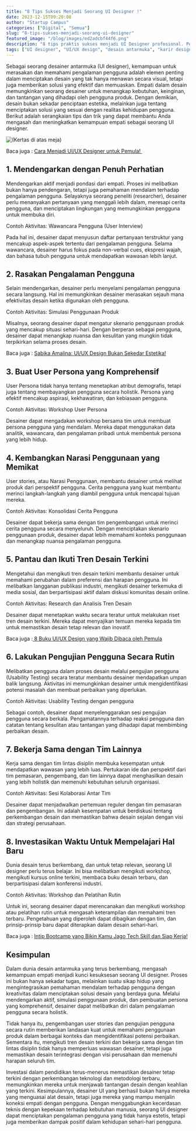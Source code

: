 ```yaml
---
title: "8 Tips Sukses Menjadi Seorang UI Designer !"
date: 2023-12-15T09:20:08
author: "Startup Campus"
categories: ["Digital", "Semua"]
slug: "8-tips-sukses-menjadi-seorang-ui-designer"
featured_image: "/blog/images/ed2adcbf44f6.png"
description: "8 tips praktis sukses menjadi UI Designer profesional. Pelajari cara mengasah empati, skill design, dan membangun karir sukses di bidang UI/UX design."
tags: ["UI designer", "UI/UX design", "desain antarmuka", "karir designer", "tips UI designer", "user interface", "design career"]
---
```


Sebagai seorang desainer antarmuka (UI designer), kemampuan untuk merasakan dan memahami pengalaman pengguna adalah elemen penting dalam menciptakan desain yang tak hanya menawan secara visual, tetapi juga memberikan solusi yang efektif dan memuaskan. Empati dalam desain memungkinkan seorang desainer untuk menangkap kebutuhan, keinginan, dan tantangan yang dihadapi oleh pengguna produk. Dengan demikian, desain bukan sekadar penciptaan estetika, melainkan juga tentang menciptakan solusi yang sesuai dengan realitas kehidupan pengguna. Berikut adalah serangkaian tips dan trik yang dapat membantu Anda mengasah dan meningkatkan kemampuan empati sebagai seorang UI designer. 

![(Kertas di atas meja)](/uploads/2023/12/image-1024x683.png)

Baca juga : [Cara Menjadi UI/UX Designer untuk Pemula! ](https://startupcampus.id/blog/cara-menjadi-ui-ux-designer-untuk-pemula/)

## 1. Mendengarkan dengan Penuh Perhatian

Mendengarkan aktif menjadi pondasi dari empati. Proses ini melibatkan bukan hanya pendengaran, tetapi juga pemahaman mendalam terhadap pengalaman pengguna. Selayaknya seorang peneliti (researcher), desainer perlu menanyakan pertanyaan yang menggali lebih dalam, meresapi cerita pengguna, dan menciptakan lingkungan yang memungkinkan pengguna untuk membuka diri.

Contoh Aktivitas: Wawancara Pengguna (User Interview)

Pada hal ini, desainer dapat menyusun daftar pertanyaan terstruktur yang mencakup aspek-aspek tertentu dari pengalaman pengguna. Selama wawancara, desainer harus fokus pada non-verbal cues, ekspresi wajah, dan bahasa tubuh pengguna untuk mendapatkan wawasan lebih lanjut.

## 2. Rasakan Pengalaman Pengguna

Selain mendengarkan, desainer perlu menyelami pengalaman pengguna secara langsung. Hal ini memungkinkan desainer merasakan sejauh mana efektivitas desain ketika digunakan oleh pengguna.

Contoh Aktivitas: Simulasi Penggunaan Produk

Misalnya, seorang desainer dapat mengatur skenario penggunaan produk yang mencakup situasi sehari-hari. Dengan berperan sebagai pengguna, desainer dapat menangkap nuansa dan kesulitan yang mungkin tidak terpikirkan selama proses desain.

Baca juga : [Sabika Amalina: UI/UX Design Bukan Sekedar Estetika!](https://startupcampus.id/blog/sabika-amalina-ui-ux-design-bukan-sekedar-estetika/)

## 3. Buat User Persona yang Komprehensif

User Persona tidak hanya tentang menetapkan atribut demografis, tetapi juga tentang membayangkan pengguna secara holistik. Persona yang efektif mencakup aspirasi, kekhawatiran, dan kebiasaan pengguna.

Contoh Aktivitas: Workshop User Persona

Desainer dapat mengadakan workshop bersama tim untuk membuat persona pengguna yang mendalam. Mereka dapat menggunakan data analitik, wawancara, dan pengalaman pribadi untuk membentuk persona yang lebih hidup.

## 4. Kembangkan Narasi Penggunaan yang Memikat

User stories, atau Narasi Penggunaan, membantu desainer untuk melihat produk dari perspektif pengguna. Cerita pengguna yang kuat membantu merinci langkah-langkah yang diambil pengguna untuk mencapai tujuan mereka.

Contoh Aktivitas: Konsolidasi Cerita Pengguna

Desainer dapat bekerja sama dengan tim pengembangan untuk merinci cerita pengguna secara menyeluruh. Dengan menciptakan skenario penggunaan produk, desainer dapat lebih memahami konteks penggunaan dan menangkap nuansa pengalaman pengguna.

## 5. Pantau dan Ikuti Tren Desain Terkini

Mengetahui dan mengikuti tren desain terkini membantu desainer untuk memahami perubahan dalam preferensi dan harapan pengguna. Ini melibatkan langganan publikasi industri, mengikuti desainer terkemuka di media sosial, dan berpartisipasi aktif dalam diskusi komunitas desain online.

Contoh Aktivitas: Research dan Analisis Tren Desain

Desainer dapat menetapkan waktu secara teratur untuk melakukan riset tren desain terkini. Mereka dapat menyajikan temuan mereka kepada tim untuk memastikan desain tetap relevan dan inovatif.

Baca juga :[ 8 Buku UI/UX Design yang Wajib Dibaca oleh Pemula](https://startupcampus.id/blog/8-buku-ui-ux-design-yang-wajib-dibaca-oleh-pemula/)

## 6. Lakukan Pengujian Pengguna Secara Rutin

Melibatkan pengguna dalam proses desain melalui pengujian pengguna (Usability Testing) secara teratur membantu desainer mendapatkan umpan balik langsung. Aktivitas ini memungkinkan desainer untuk mengidentifikasi potensi masalah dan membuat perbaikan yang diperlukan.

Contoh Aktivitas: Usability Testing dengan pengguna

Sebagai contoh, desainer dapat menyelenggarakan sesi pengujian pengguna secara berkala. Pengamatannya terhadap reaksi pengguna dan catatan tentang kesulitan atau tantangan yang dihadapi dapat membimbing perbaikan desain.

## 7. Bekerja Sama dengan Tim Lainnya

Kerja sama dengan tim lintas disiplin membuka kesempatan untuk mendapatkan wawasan yang lebih luas. Pertukaran ide dan perspektif dari tim pemasaran, pengembang, dan tim lainnya dapat menghasilkan desain yang lebih holistik dan memenuhi kebutuhan seluruh organisasi.

Contoh Aktivitas: Sesi Kolaborasi Antar Tim

Desainer dapat menjadwalkan pertemuan reguler dengan tim pemasaran dan pengembangan. Ini adalah kesempatan untuk berdiskusi tentang perkembangan desain dan memastikan bahwa desain sejalan dengan visi dan strategi perusahaan.

## 8. Investasikan Waktu Untuk Mempelajari Hal Baru

Dunia desain terus berkembang, dan untuk tetap relevan, seorang UI designer perlu terus belajar. Ini bisa melibatkan mengikuti workshop, mengikuti kursus online terkini, membaca buku desain terbaru, dan berpartisipasi dalam konferensi industri.

Contoh Aktivitas: Workshop dan Pelatihan Rutin

Untuk ini, seorang desainer dapat merencanakan dan mengikuti workshop atau pelatihan rutin untuk mengasah keterampilan dan memahami tren terbaru. Pengetahuan yang diperoleh dapat dibagikan dengan tim, dan prinsip-prinsip baru dapat diterapkan dalam desain sehari-hari.

Baca juga : [Intip Bootcamp yang Bikin Kamu Jago Tech Skill dan Siap Kerja!](https://startupcampus.id/blog/intip-bootcamp-yang-bikin-kamu-jago-tech-skill-dan-siap-kerja/)

## Kesimpulan

Dalam dunia desain antarmuka yang terus berkembang, mengasah kemampuan empati menjadi kunci kesuksesan seorang UI designer. Proses ini bukan hanya sekadar tugas, melainkan suatu sikap hidup yang mengintegrasikan pemahaman mendalam terhadap pengguna dengan kreativitas dalam menciptakan solusi desain yang berdaya guna. Melalui mendengarkan aktif, simulasi penggunaan produk, dan pembuatan persona yang komprehensif, desainer dapat melibatkan diri dalam pengalaman pengguna secara holistik.

Tidak hanya itu, pengembangan user stories dan pengujian pengguna secara rutin memberikan landasan kuat untuk memahami penggunaan produk dalam berbagai konteks dan mengidentifikasi potensi perbaikan. Sementara itu, mengikuti tren desain terkini dan bekerja sama dengan tim lintas disiplin tidak hanya memperluas wawasan desainer, tetapi juga memastikan desain terintegrasi dengan visi perusahaan dan memenuhi harapan seluruh tim.

Investasi dalam pendidikan terus-menerus memastikan desainer tetap terkini dengan perkembangan teknologi dan metodologi terbaru, memungkinkan mereka untuk menjawab tantangan desain dengan keahlian yang terkini. Kesimpulannya, desainer UI yang berhasil bukan hanya mereka yang menguasai alat desain, tetapi juga mereka yang mampu menjalin koneksi empati dengan pengguna. Dengan menggabungkan kecerdasan teknis dengan kepekaan terhadap kebutuhan manusia, seorang UI designer dapat menciptakan pengalaman pengguna yang tidak hanya estetis, tetapi juga memberikan dampak positif dalam kehidupan sehari-hari pengguna.
